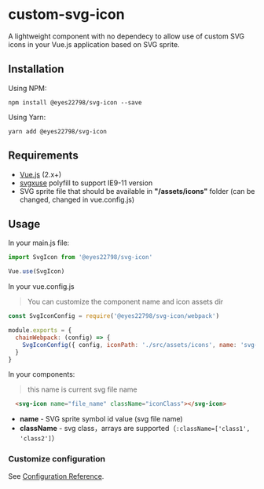 # custom-svg-icon
A lightweight component with no dependecy to allow use of custom SVG icons in your Vue.js application based on SVG sprite.

## Installation
Using NPM:
```shell
npm install @eyes22798/svg-icon --save
```

Using Yarn:

```shell
yarn add @eyes22798/svg-icon
```

## Requirements

 - [Vue.js](https://github.com/vuejs/vue) (2.x+)
 - [svgxuse](https://github.com/Keyamoon/svgxuse) polyfill to support IE9-11 version
 - SVG sprite file that should be available in **"/assets/icons"** folder (can be changed, changed in vue.config.js)


## Usage
In your main.js file:
```js
import SvgIcon from '@eyes22798/svg-icon'

Vue.use(SvgIcon)
```

In your vue.config.js

> You can customize the component name and icon assets dir

```js
const SvgIconConfig = require('@eyes22798/svg-icon/webpack')

module.exports = {
  chainWebpack: (config) => {
    SvgIconConfig({ config, iconPath: './src/assets/icons', name: 'svg-icon' })
  }
}
```

In your components:

> this name is current svg file name

```html
  <svg-icon name="file_name" className="iconClass"></svg-icon>
```
- **name** - SVG sprite symbol id value (svg file name)
- **className** - svg class，arrays are supported（`:className=['class1', 'class2']`）

### Customize configuration
See [Configuration Reference](https://cli.vuejs.org/config/).

